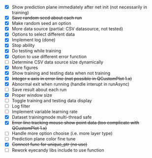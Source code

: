 - [x] Show prediction plane immediately after net init (not necessarily in training)
- [x] ~~Save random seed about each run~~
- [x] Make random seed an option
- [x] More data source (partial: CSV datasource, not tested)
- [x] Options to select different data
- [x] Implement log (done)
- [x] Stop ability
- [x] Do testing while training
- [x] Option to use different error function
- [ ] Determine CSV data source size dynamically
- [x] More figures
- [x] Show training and testing data when not training
- [x] ~~Integer x axis in error line (not possible in QCustomPlot 1.x)~~
- [x] Abnormal exit when running (handle interupt in runAsync)
- [ ] Save result about each run
- [x] Proper window size
- [ ] Toggle training and testing data display
- [ ] Log filter
- [ ] Implement variable learning rate
- [x] Dataset trainingmode multi-thread safe
- [x] ~~Error line tracking mouse show point data (too complicate with QCustomPlot 1.x)~~
- [ ] Handle more option chooise (i.e. more layer type)
- [ ] Prediction plane color fine tune
- [x] ~~Connect func for unique_ptr (no use)~~
- [ ] Rework eyecandy libs include to use function
